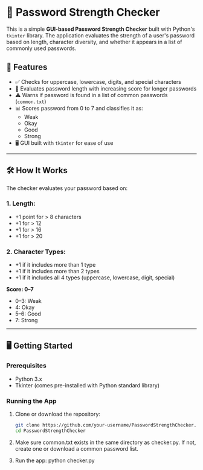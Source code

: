 # 🔐 Password Strength Checker

This is a simple **GUI-based Password Strength Checker** built with Python's `tkinter` library. The application evaluates the strength of a user's password based on length, character diversity, and whether it appears in a list of commonly used passwords.

## 🚀 Features

- ✅ Checks for uppercase, lowercase, digits, and special characters  
- 📏 Evaluates password length with increasing score for longer passwords  
- ⚠️ Warns if password is found in a list of common passwords (`common.txt`)  
- 📊 Scores password from 0 to 7 and classifies it as:
  - Weak  
  - Okay  
  - Good  
  - Strong  
- 🖥️ GUI built with `tkinter` for ease of use

---

## 🛠️ How It Works

The checker evaluates your password based on:

### 1. Length:
- +1 point for > 8 characters  
- +1 for > 12  
- +1 for > 16  
- +1 for > 20  

### 2. Character Types:
- +1 if it includes more than 1 type  
- +1 if it includes more than 2 types  
- +1 if it includes all 4 types (uppercase, lowercase, digit, special)

**Score: 0–7**  
- 0–3: Weak  
- 4: Okay  
- 5–6: Good  
- 7: Strong

---


## 🖥️ Getting Started

### Prerequisites
- Python 3.x  
- Tkinter (comes pre-installed with Python standard library)

### Running the App

1. Clone or download the repository:
   ```bash
   git clone https://github.com/your-username/PasswordStrengthChecker.git
   cd PasswordStrengthChecker

2.  Make sure common.txt exists in the same directory as checker.py. If not, create one or download a common password list.

3.  Run the app:
    python checker.py


